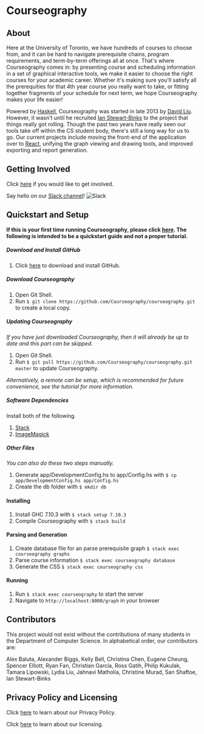 Courseography
=============

About
--------------------------------------

Here at the University of Toronto, we have hundreds of courses to choose from, and it can be hard to navigate prerequisite chains, program requirements, and term-by-term offerings all at once. That's where Courseography comes in: by presenting course and scheduling information in a set of graphical interactive tools, we make it easier to choose the right courses for your academic career. Whether it's making sure you'll satisfy all the prerequities for that 4th year course you really want to take, or fitting together fragments of your schedule for next term, we hope Courseography makes your life easier!

Powered by [Haskell](https://www.haskell.org/), Courseography was started in late 2013 by [David Liu](http://www.cs.toronto.edu/~david/). However, it wasn't until he recruited [Ian Stewart-Binks](http://www.cs.toronto.edu/~iansb/) to the project that things really got rolling. Though the past two years have really seen our tools take off within the CS student body, there's still a long way for us to go. Our current projects include moving the front-end of the application over to [React](https://facebook.github.io/react/), unifying the graph viewing and drawing tools, and improved exporting and report generation.


Getting Involved
--------------------------------------

Click [here](/CONTRIBUTING.md) if you would like to get involved.

Say hello on our [Slack channel][slackin]! ![Slack][slackin-badge]


Quickstart and Setup
--------------------------------------
**If this is your first time running Courseography, please click [here](https://github.com/Courseography/courseography/wiki/Installing-Courseography). The following is intended to be a quickstart guide and not a proper tutorial.**

##### Download and Install GitHub
1. Click [here](https://desktop.github.com/) to download and install GitHub.

##### Download Courseography
1. Open Git Shell.
2. Run `$ git clone https://github.com/Courseography/courseography.git` to create a local copy.

##### Updating Courseography
*If you have just downloaded Courseography, then it will already be up to date and this part can be skipped.*

1. Open Git Shell.
2. Run `$ git pull https://github.com/Courseography/courseography.git master` to update Courseography.

*Alternatively, a remote can be setup, which is recommended for future convenience, see the tutorial for more information.*

##### Software Dependencies
Install both of the following.

1. [Stack](https://docs.haskellstack.org/en/stable/README/)
2. [ImageMagick](http://www.imagemagick.org/script/binary-releases.php)

##### Other Files
*You can also do these two steps manually.*

1. Generate app/DevelopmentConfig.hs to app/Config.hs with `$ cp app/DevelopmentConfig.hs app/Config.hs`
2. Create the db folder with `$ mkdir db`

#### Installing
1. Install GHC 7.10.3 with `$ stack setup 7.10.3`
2. Compile Courseography with `$ stack build`

#### Parsing and Generation
1. Create database file for an parse prerequisite graph `$ stack exec courseography graphs`
2. Parse course information `$ stack exec courseography database`
3. Generate the CSS `$ stack exec courseography css`

#### Running
1. Run `$ stack exec courseography` to start the server
2. Navigate to `http://localhost:8000/graph` in your browser


Contributors
--------------------------------------

This project would not exist without the contributions of many students in the Department of Computer Science. In alphabetical order, our contributors are:

Alex Baluta, Alexander Biggs, Kelly Bell, Christina Chen, Eugene Cheung, Spencer Elliott, Ryan Fan, Christian Garcia, Ross Gatih, Philip Kukulak, Tamara Lipowski, Lydia Liu, Jahnavi Matholia, Christine Murad, San Shaftoe, Ian Stewart-Binks


Privacy Policy and Licensing
--------------------------------------

Click [here](/PRIVACY.md) to learn about our Privacy Policy.

Click [here](/LICENSE) to learn about our licensing.


[slackin]: https://courseography-slack.herokuapp.com/
[slackin-badge]: https://courseography-slack.herokuapp.com/badge.svg
